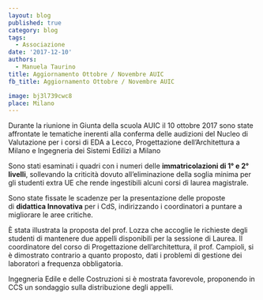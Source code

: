 ```yaml
---
layout: blog
published: true
category: blog
tags:
  - Associazione
date: '2017-12-10'
authors:
  - Manuela Taurino
title: Aggiornamento Ottobre / Novembre AUIC
fb_title: Aggiornamento Ottobre / Novembre AUIC

image: bj3l739cwc8
place: Milano
---
```


Durante la riunione in Giunta della scuola AUIC il 10 ottobre 2017 sono state affrontate le tematiche inerenti alla conferma delle audizioni del Nucleo di Valutazione per i corsi di EDA a Lecco, Progettazione dell’Architettura a Milano e Ingegneria dei Sistemi Edilizi a Milano

Sono stati esaminati i quadri con i numeri delle **immatricolazioni di 1° e 2° livelli**, sollevando la criticità dovuto all’eliminazione della soglia minima per gli studenti extra UE che rende ingestibili alcuni corsi di laurea magistrale. 

Sono state fissate le scadenze per la presentazione delle proposte di **didattica Innovativa** per i CdS, indirizzando i coordinatori a puntare a migliorare le aree critiche.

È stata illustrata la proposta del prof. Lozza che accoglie le richieste degli studenti di mantenere due appelli disponibili per la sessione di Laurea. Il coordinatore del corso di Progettazione dell’architettura, il prof. Campioli, si è dimostrato contrario a quanto proposto, dati i problemi di gestione dei laboratori a frequenza obbligatoria.

Ingegneria Edile e delle Costruzioni si è mostrata favorevole, proponendo in CCS un sondaggio sulla distribuzione degli appelli.
